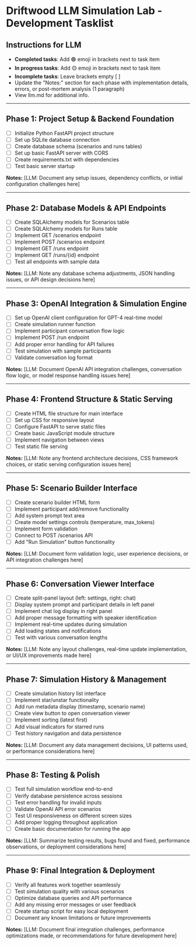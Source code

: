 # Driftwood LLM Simulation Lab - Development Tasklist

## Instructions for LLM
- **Completed tasks**: Add 🟢 emoji in brackets next to task item
- **In progress tasks**: Add 🟡 emoji in brackets next to task item  
- **Incomplete tasks**: Leave brackets empty [ ]
- Update the "Notes:" section for each phase with implementation details, errors, or post-mortem analysis (1 paragraph)
- View llm.md for additional info. 

---

## Phase 1: Project Setup & Backend Foundation
- [ ] Initialize Python FastAPI project structure
- [ ] Set up SQLite database connection
- [ ] Create database schema (scenarios and runs tables)
- [ ] Set up basic FastAPI server with CORS
- [ ] Create requirements.txt with dependencies
- [ ] Test basic server startup

**Notes:** [LLM: Document any setup issues, dependency conflicts, or initial configuration challenges here]

---

## Phase 2: Database Models & API Endpoints
- [ ] Create SQLAlchemy models for Scenarios table
- [ ] Create SQLAlchemy models for Runs table
- [ ] Implement GET /scenarios endpoint
- [ ] Implement POST /scenarios endpoint
- [ ] Implement GET /runs endpoint
- [ ] Implement GET /runs/{id} endpoint
- [ ] Test all endpoints with sample data

**Notes:** [LLM: Note any database schema adjustments, JSON handling issues, or API design decisions here]

---

## Phase 3: OpenAI Integration & Simulation Engine
- [ ] Set up OpenAI client configuration for GPT-4 real-time model
- [ ] Create simulation runner function
- [ ] Implement participant conversation flow logic
- [ ] Implement POST /run endpoint
- [ ] Add proper error handling for API failures
- [ ] Test simulation with sample participants
- [ ] Validate conversation log format

**Notes:** [LLM: Document OpenAI API integration challenges, conversation flow logic, or model response handling issues here]

---

## Phase 4: Frontend Structure & Static Serving
- [ ] Create HTML file structure for main interface
- [ ] Set up CSS for responsive layout
- [ ] Configure FastAPI to serve static files
- [ ] Create basic JavaScript module structure
- [ ] Implement navigation between views
- [ ] Test static file serving

**Notes:** [LLM: Note any frontend architecture decisions, CSS framework choices, or static serving configuration issues here]

---

## Phase 5: Scenario Builder Interface
- [ ] Create scenario builder HTML form
- [ ] Implement participant add/remove functionality
- [ ] Add system prompt text area
- [ ] Create model settings controls (temperature, max_tokens)
- [ ] Implement form validation
- [ ] Connect to POST /scenarios API
- [ ] Add "Run Simulation" button functionality

**Notes:** [LLM: Document form validation logic, user experience decisions, or API integration challenges here]

---

## Phase 6: Conversation Viewer Interface
- [ ] Create split-panel layout (left: settings, right: chat)
- [ ] Display system prompt and participant details in left panel
- [ ] Implement chat log display in right panel
- [ ] Add proper message formatting with speaker identification
- [ ] Implement real-time updates during simulation
- [ ] Add loading states and notifications
- [ ] Test with various conversation lengths

**Notes:** [LLM: Note any layout challenges, real-time update implementation, or UI/UX improvements made here]

---

## Phase 7: Simulation History & Management
- [ ] Create simulation history list interface
- [ ] Implement star/unstar functionality
- [ ] Add run metadata display (timestamp, scenario name)
- [ ] Create view button to open conversation viewer
- [ ] Implement sorting (latest first)
- [ ] Add visual indicators for starred runs
- [ ] Test history navigation and data persistence

**Notes:** [LLM: Document any data management decisions, UI patterns used, or performance considerations here]

---

## Phase 8: Testing & Polish
- [ ] Test full simulation workflow end-to-end
- [ ] Verify database persistence across sessions
- [ ] Test error handling for invalid inputs
- [ ] Validate OpenAI API error scenarios
- [ ] Test UI responsiveness on different screen sizes
- [ ] Add proper logging throughout application
- [ ] Create basic documentation for running the app

**Notes:** [LLM: Summarize testing results, bugs found and fixed, performance observations, or deployment considerations here]

---

## Phase 9: Final Integration & Deployment
- [ ] Verify all features work together seamlessly
- [ ] Test simulation quality with various scenarios
- [ ] Optimize database queries and API performance
- [ ] Add any missing error messages or user feedback
- [ ] Create startup script for easy local deployment
- [ ] Document any known limitations or future improvements

**Notes:** [LLM: Document final integration challenges, performance optimizations made, or recommendations for future development here]